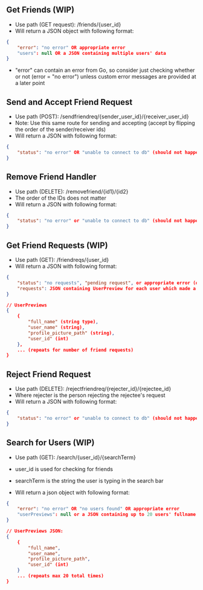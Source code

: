 ## Get Friends (WIP)

-   Use path (GET request): /friends/{user_id}
-   Will return a JSON object with following format:

```json
{
    "error": "no error" OR appropriate error
    "users": null OR a JSON containing multiple users' data
}
```

-   "error" can contain an error from Go, so consider just checking whether or not (error = "no error") unless custom error messages are provided at a later point

## Send and Accept Friend Request

-   Use path (POST): /sendfriendreq/{sender_user_id}/{receiver_user_id}
-   Note: Use this same route for sending and accepting (accept by flipping the order of the sender/receiver ids)
-   Will return a JSON with following format:

```json
{
    "status": "no error" OR "unable to connect to db" (should not happen)
}
```

## Remove Friend Handler

-   Use path (DELETE): /removefriend/{id1}/{id2}
-   The order of the IDs does not matter
-   Will return a JSON with following format:

```json
{
    "status": "no error" or "unable to connect to db" (should not happen)
}
```

## Get Friend Requests (WIP)

-   Use path (GET): /friendreqs/{user_id}
-   Will return a JSON with following format:

```json
{
    "status": "no requests", "pending request", or appropriate error (only "unable to connect to db")
    "requests": JSON containing UserPreview for each user which made a request (see below)
}

// UserPreviews
{
    {
        "full_name" (string type),
        "user_name" (string),
        "profile_picture_path" (string),
        "user_id" (int)
    },
    ... (repeats for number of friend requests)
}
```

## Reject Friend Request

-   Use path (DELETE): /rejectfriendreq/{rejecter_id}/{rejectee_id}
-   Where rejecter is the person rejecting the rejectee's request
-   Will return a JSON with following format:

```json
{
    "status": "no error" or "unable to connect to db" (should not happen)
}
```

## Search for Users (WIP)

-   Use path (GET): /search/{user_id}/{searchTerm}
-   user_id is used for checking for friends
-   searchTerm is the string the user is typing in the search bar

-   Will return a json object with following format:

```json
{
    "error": "no error" OR "no users found" OR appropriate error
    "userPreviews": null or a JSON containing up to 20 users' fullname + username + profile picture path
}

// UserPreviews JSON:
{
    {
        "full_name",
        "user_name",
        "profile_picture_path",
        "user_id" (int)
    }
    ... (repeats max 20 total times)
}
```

